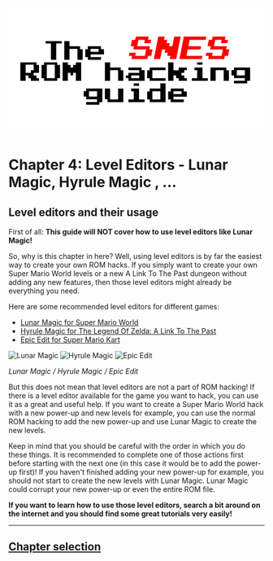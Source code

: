 ![The SNES ROM hacking guide](https://raw.githubusercontent.com/Techcrafter/SNES-ROM-Hacking/main/docs/images/banner.png)

# Chapter 4: Level Editors - Lunar Magic, Hyrule Magic , ...

## Level editors and their usage

First of all: **This guide will NOT cover how to use level editors like Lunar Magic!**

So, why is this chapter in here? Well, using level editors is by far the easiest way to create your own ROM hacks. If you simply want to create your own Super Mario World levels or a new A Link To The Past dungeon without adding any new features, then those level editors might already be everything you need.

Here are some recommended level editors for different games:

  * [Lunar Magic for Super Mario World](https://fusoya.eludevisibility.org/lm/)
  * [Hyrule Magic for The Legend Of Zelda: A Link To The Past](https://www.romhacking.net/utilities/200/)
  * [Epic Edit for Super Mario Kart](https://epicedit.stifu.fr/)

![Lunar Magic](https://4.bp.blogspot.com/_nId6PpvdCiw/TO3uO4SvCvI/AAAAAAAAAFY/QtP4wbLBw2g/s1600/Lunar_magic.gif) ![Hyrule Magic](https://www.romhacking.net/utilities/screenshots/200screenshot1.jpg) ![Epic Edit](https://epicedit.stifu.fr/images/screenshot4.png)

*Lunar Magic / Hyrule Magic / Epic Edit*

But this does not mean that level editors are not a part of ROM hacking! If there is a level editor available for the game you want to hack, you can use it as a great and useful help. If you want to create a Super Mario World hack with a new power-up and new levels for example, you can use the normal ROM hacking to add the new power-up and use Lunar Magic to create the new levels.

Keep in mind that you should be careful with the order in which you do these things. It is recommended to complete one of those actions first before starting with the next one (in this case it would be to add the power-up first)! If you haven't finished adding your new power-up for example, you should not start to create the new levels with Lunar Magic. Lunar Magic could corrupt your new power-up or even the entire ROM file.

**If you want to learn how to use those level editors, search a bit around on the internet and you should find some great tutorials very easily!**

___

## [Chapter selection](https://github.com/Techcrafter/SNES-ROM-Hacking/blob/main/README.md)